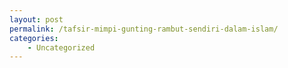 ```yaml
---
layout: post
permalink: /tafsir-mimpi-gunting-rambut-sendiri-dalam-islam/
categories:
    - Uncategorized
---
```


